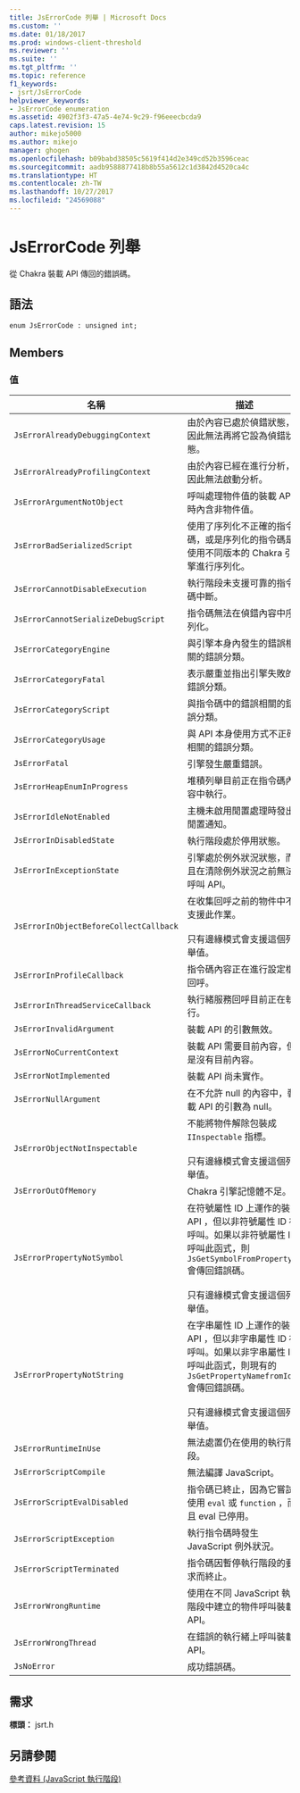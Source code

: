 ```yaml
---
title: JsErrorCode 列舉 | Microsoft Docs
ms.custom: ''
ms.date: 01/18/2017
ms.prod: windows-client-threshold
ms.reviewer: ''
ms.suite: ''
ms.tgt_pltfrm: ''
ms.topic: reference
f1_keywords:
- jsrt/JsErrorCode
helpviewer_keywords:
- JsErrorCode enumeration
ms.assetid: 4902f3f3-47a5-4e74-9c29-f96eeecbcda9
caps.latest.revision: 15
author: mikejo5000
ms.author: mikejo
manager: ghogen
ms.openlocfilehash: b09babd38505c5619f414d2e349cd52b3596ceac
ms.sourcegitcommit: aadb9588877418b8b55a5612c1d3842d4520ca4c
ms.translationtype: HT
ms.contentlocale: zh-TW
ms.lasthandoff: 10/27/2017
ms.locfileid: "24569088"
---
```

# <a name="jserrorcode-enumeration"></a>JsErrorCode 列舉
從 Chakra 裝載 API 傳回的錯誤碼。  
  
## <a name="syntax"></a>語法  
  
```  
enum JsErrorCode : unsigned int;  
```  
  
## <a name="members"></a>Members  
  
### <a name="values"></a>值  
  
|名稱|描述|  
|----------|-----------------|  
|`JsErrorAlreadyDebuggingContext`|由於內容已處於偵錯狀態，因此無法再將它設為偵錯狀態。|  
|`JsErrorAlreadyProfilingContext`|由於內容已經在進行分析，因此無法啟動分析。|  
|`JsErrorArgumentNotObject`|呼叫處理物件值的裝載 API 時內含非物件值。|  
|`JsErrorBadSerializedScript`|使用了序列化不正確的指令碼，或是序列化的指令碼是使用不同版本的 Chakra 引擎進行序列化。|  
|`JsErrorCannotDisableExecution`|執行階段未支援可靠的指令碼中斷。|  
|`JsErrorCannotSerializeDebugScript`|指令碼無法在偵錯內容中序列化。|  
|`JsErrorCategoryEngine`|與引擎本身內發生的錯誤相關的錯誤分類。|  
|`JsErrorCategoryFatal`|表示嚴重並指出引擎失敗的錯誤分類。|  
|`JsErrorCategoryScript`|與指令碼中的錯誤相關的錯誤分類。|  
|`JsErrorCategoryUsage`|與 API 本身使用方式不正確相關的錯誤分類。|  
|`JsErrorFatal`|引擎發生嚴重錯誤。|  
|`JsErrorHeapEnumInProgress`|堆積列舉目前正在指令碼內容中執行。|  
|`JsErrorIdleNotEnabled`|主機未啟用閒置處理時發出閒置通知。|  
|`JsErrorInDisabledState`|執行階段處於停用狀態。|  
|`JsErrorInExceptionState`|引擎處於例外狀況狀態，而且在清除例外狀況之前無法呼叫 API。|  
|`JsErrorInObjectBeforeCollectCallback`|在收集回呼之前的物件中不支援此作業。<br /><br /> 只有邊緣模式會支援這個列舉值。|  
|`JsErrorInProfileCallback`|指令碼內容正在進行設定檔回呼。|  
|`JsErrorInThreadServiceCallback`|執行緒服務回呼目前正在執行。|  
|`JsErrorInvalidArgument`|裝載 API 的引數無效。|  
|`JsErrorNoCurrentContext`|裝載 API 需要目前內容，但是沒有目前內容。|  
|`JsErrorNotImplemented`|裝載 API 尚未實作。|  
|`JsErrorNullArgument`|在不允許 null 的內容中，裝載 API 的引數為 null。|  
|`JsErrorObjectNotInspectable`|不能將物件解除包裝成 `IInspectable` 指標。<br /><br /> 只有邊緣模式會支援這個列舉值。|  
|`JsErrorOutOfMemory`|Chakra 引擎記憶體不足。|  
|`JsErrorPropertyNotSymbol`|在符號屬性 ID 上運作的裝載 API ，但以非符號屬性 ID 被呼叫。如果以非符號屬性 ID 呼叫此函式，則 `JsGetSymbolFromPropertyId` 會傳回錯誤碼。<br /><br /> 只有邊緣模式會支援這個列舉值。|  
|`JsErrorPropertyNotString`|在字串屬性 ID 上運作的裝載 API ，但以非字串屬性 ID 被呼叫。如果以非字串屬性 ID 呼叫此函式，則現有的 `JsGetPropertyNamefromId` 會傳回錯誤碼。<br /><br /> 只有邊緣模式會支援這個列舉值。|  
|`JsErrorRuntimeInUse`|無法處置仍在使用的執行階段。|  
|`JsErrorScriptCompile`|無法編譯 JavaScript。|  
|`JsErrorScriptEvalDisabled`|指令碼已終止，因為它嘗試使用 `eval` 或 `function` ，而且 eval 已停用。|  
|`JsErrorScriptException`|執行指令碼時發生 JavaScript 例外狀況。|  
|`JsErrorScriptTerminated`|指令碼因暫停執行階段的要求而終止。|  
|`JsErrorWrongRuntime`|使用在不同 JavaScript 執行階段中建立的物件呼叫裝載 API。|  
|`JsErrorWrongThread`|在錯誤的執行緒上呼叫裝載 API。|  
|`JsNoError`|成功錯誤碼。|  
  
## <a name="requirements"></a>需求  
 **標頭：** jsrt.h  
  
## <a name="see-also"></a>另請參閱  
 [參考資料 (JavaScript 執行階段)](../chakra-hosting/reference-javascript-runtime.md)